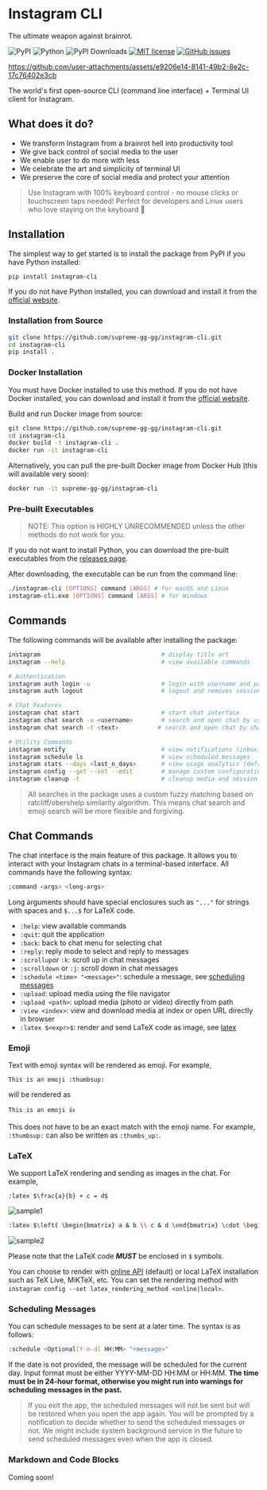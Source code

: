 # Instagram CLI

The ultimate weapon against brainrot.

![PyPI](https://img.shields.io/pypi/v/instagram-cli)
![Python](https://img.shields.io/pypi/pyversions/instagram-cli)
![PyPI Downloads](https://img.shields.io/pypi/dm/instagram-cli)
[![MIT license](https://img.shields.io/github/license/supreme-gg-gg/instagram-cli.svg)](https://github.com/supreme-gg-gg/instagram-cli/blob/main/LICENSE)
[![GitHub issues](https://img.shields.io/github/issues/supreme-gg-gg/instagram-cli.svg)](https://github.com/supreme-gg-gg/instagram-cli/issues)

https://github.com/user-attachments/assets/e9206e14-8141-49b2-8e2c-17c76402e3cb

The world's first open-source CLI (command line interface) + Terminal UI client for Instagram.

## What does it do?

- We transform Instagram from a brainrot hell into productivity tool
- We give back control of social media to the user
- We enable user to do more with less
- We celebrate the art and simplicity of terminal UI
- We preserve the core of social media and protect your attention

> Use Instagram with 100% keyboard control - no mouse clicks or touchscreen taps needed! Perfect for developers and Linux users who love staying on the keyboard 🤣

## Installation

The simplest way to get started is to install the package from PyPI if you have Python installed:

```bash
pip install instagram-cli
```

If you do not have Python installed, you can download and install it from the [official website](https://www.python.org/downloads/).

### Installation from Source

```bash
git clone https://github.com/supreme-gg-gg/instagram-cli.git
cd instagram-cli
pip install .
```

### Docker Installation

You must have Docker installed to use this method. If you do not have Docker installed, you can download and install it from the [official website](https://docs.docker.com/get-docker/).

Build and run Docker image from source:

```bash
git clone https://github.com/supreme-gg-gg/instagram-cli.git
cd instagram-cli
docker build -t instagram-cli .
docker run -it instagram-cli
```

Alternatively, you can pull the pre-built Docker image from Docker Hub (this will available very soon):

```bash
docker run -it supreme-gg-gg/instagram-cli
```

### Pre-built Executables

> NOTE: This option is HIGHLY UNRECOMMENDED unless the other methods do not work for you.

If you do not want to install Python, you can download the pre-built executables from the [releases page]().

After downloading, the executable can be run from the command line:

```bash
./instagram-cli [OPTIONS] command [ARGS] # for macOS and Linux
instagram-cli.exe [OPTIONS] command [ARGS] # for Windows
```

## Commands

The following commands will be available after installing the package:

```bash
instagram                                  # display title art
instagram --help                           # view available commands

# Authentication
instagram auth login -u                    # login with username and password
instagram auth logout                      # logout and removes session

# Chat Features
instagram chat start                       # start chat interface
instagram chat search -u <username>        # search and open chat by username
instagram chat search -t <text>           # search and open chat by chat title

# Utility Commands
instagram notify                           # view notifications (inbox, followers, mentions)
instagram schedule ls                      # view scheduled messages
instagram stats --days <last_n_days>       # view usage analytics (default: 14 days)
instagram config --get --set --edit        # manage custom configuration
instagram cleanup -t                       # cleanup media and session cache files
```

> All searches in the package uses a custom fuzzy matching based on ratcliff/obershelp similarity algorithm. This means chat search and emoji search will be more flexible and forgiving.

## Chat Commands

The chat interface is the main feature of this package. It allows you to interact with your Instagram chats in a terminal-based interface. All commands have the following syntax:

```bash
:command <args> <long-args>
```

Long arguments should have special enclosures such as `"..."` for strings with spaces and `$...$` for LaTeX code.

- `:help`: view available commands
- `:quit`: quit the application
- `:back`: back to chat menu for selecting chat
- `:reply`: reply mode to select and reply to messages
- `:scrollup`or `:k`: scroll up in chat messages
- `:scrolldown` or `:j`: scroll down in chat messages
- `:schedule <time> "<message>"`: schedule a message, see [scheduling messages](#scheduling-messages)
- `:upload`: upload media using the file navigator
- `:upload <path>`: upload media (photo or video) directly from path
- `:view <index>`: view and download media at index or open URL directly in browser
- `:latex $<expr>$`: render and send LaTeX code as image, see [latex](#latex)

### Emoji

Text with emoji syntax will be rendered as emoji. For example,

`This is an emoji :thumbsup:`

will be rendered as

`This is an emoji 👍`

This does not have to be an exact match with the emoji name. For example, `:thumbsup:` can also be written as `:thumbs_up:`.

### LaTeX

We support LaTeX rendering and sending as images in the chat. For example,

`:latex $\frac{a}{b} + c = d$`

![sample1](https://github.com/supreme-gg-gg/instagram-cli/blob/main/resource/latex_sample_1.png?raw=true)

```bash
:latex $\left( \begin{bmatrix} a & b \\ c & d \end{bmatrix} \cdot \begin{bmatrix} e & f \\ g & h \end{bmatrix} \right) + \begin{bmatrix} i & j \\ k & l \end{bmatrix}^{-1} \times \left( \int_0^1 x^2 \, dx \right) + \begin{bmatrix} \sin(\theta) & \cos(\theta) \\ \tan(\phi) & \ln(\psi) \end{bmatrix}$
```

![sample2](https://github.com/supreme-gg-gg/instagram-cli/blob/main/resource/latex_sample.png?raw=true)

Please note that the LaTeX code **_MUST_** be enclosed in `$` symbols.

You can choose to render with [online API](https://latex.codecogs.com) (default) or local LaTeX installation such as TeX Live, MiKTeX, etc. You can set the rendering method with `instagram config --set latex_rendering_method <online|local>`.

### Scheduling Messages

You can schedule messages to be sent at a later time. The syntax is as follows:

```bash
:schedule <Optional[Y-m-d] HH:MM> "<message>"
```

If the date is not provided, the message will be scheduled for the current day. Input format must be either YYYY-MM-DD HH:MM or HH:MM. **The time must be in 24-hour format, otherwise you might run into warnings for scheduling messages in the past.**

> If you exit the app, the scheduled messages will not be sent but will be restored when you open the app again. You will be prompted by a notification to decide whether to send the scheduled messages or not. We might include system background service in the future to send scheduled messages even when the app is closed.

### Markdown and Code Blocks

Coming soon!
